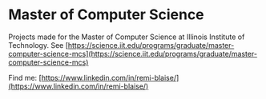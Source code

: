 # Master of Computer Science

Projects made for the Master of Computer Science at Illinois Institute of Technology.
See [https://science.iit.edu/programs/graduate/master-computer-science-mcs](https://science.iit.edu/programs/graduate/master-computer-science-mcs)

Find me: [https://www.linkedin.com/in/remi-blaise/](https://www.linkedin.com/in/remi-blaise/)
